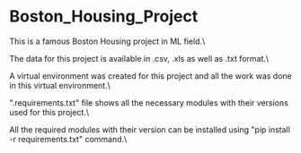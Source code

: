 # Boston_Housing_Project

This is a famous Boston Housing project in ML field.\

The data for this project is available in .csv, .xls as well as .txt format.\

A virtual environment was created for this project and all the work was done in this virtual environment.\

".requirements.txt" file shows all the necessary modules with their versions used for this project.\

All the required modules with their version can be installed using "pip install -r requirements.txt" command.\
